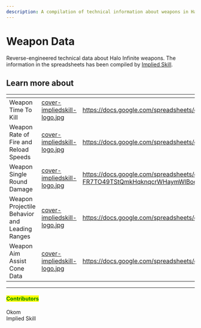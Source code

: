 ```yaml
---
description: A compilation of technical information about weapons in Halo Infinite.
---
```


# Weapon Data

Reverse-engineered technical data about Halo Infinite weapons. The information in the spreadsheets has been compiled by [Implied Skill](https://twitter.com/impliedskill).



## Learn more about

<table data-view="cards"><thead><tr><th></th><th data-hidden data-card-cover data-type="files"></th><th data-hidden data-card-target data-type="content-ref"></th></tr></thead><tbody><tr><td>Weapon Time To Kill</td><td><a href="../../../../../.gitbook/assets/cover-impliedskill-logo.jpg">cover-impliedskill-logo.jpg</a></td><td><a href="https://docs.google.com/spreadsheets/d/1XsNcajTd7gHLHZK2rEDUk5yF6ND1SJzEKLo3wAHY_GE/">https://docs.google.com/spreadsheets/d/1XsNcajTd7gHLHZK2rEDUk5yF6ND1SJzEKLo3wAHY_GE/</a></td></tr><tr><td>Weapon Rate of Fire and Reload Speeds</td><td><a href="../../../../../.gitbook/assets/cover-impliedskill-logo.jpg">cover-impliedskill-logo.jpg</a></td><td><a href="https://docs.google.com/spreadsheets/d/1txOEuXnoT7zYVtGrzM3m3Tm8LSEZAOAl-H6Td3NOi5c/">https://docs.google.com/spreadsheets/d/1txOEuXnoT7zYVtGrzM3m3Tm8LSEZAOAl-H6Td3NOi5c/</a></td></tr><tr><td>Weapon Single Round Damage</td><td><a href="../../../../../.gitbook/assets/cover-impliedskill-logo.jpg">cover-impliedskill-logo.jpg</a></td><td><a href="https://docs.google.com/spreadsheets/d/13wk9CSImi-FR7TO49TStQmkHqknqcrWHaymWlBocxs4/edit?gid=0#gid=0">https://docs.google.com/spreadsheets/d/13wk9CSImi-FR7TO49TStQmkHqknqcrWHaymWlBocxs4/edit?gid=0#gid=0</a></td></tr><tr><td>Weapon Projectile Behavior and Leading Ranges</td><td><a href="../../../../../.gitbook/assets/cover-impliedskill-logo.jpg">cover-impliedskill-logo.jpg</a></td><td><a href="https://docs.google.com/spreadsheets/d/1TM9ZQ2rl14udupkg5LuKHCT27bDtXGw8xGa7FkOxknM/">https://docs.google.com/spreadsheets/d/1TM9ZQ2rl14udupkg5LuKHCT27bDtXGw8xGa7FkOxknM/</a></td></tr><tr><td>Weapon Aim Assist Cone Data</td><td><a href="../../../../../.gitbook/assets/cover-impliedskill-logo.jpg">cover-impliedskill-logo.jpg</a></td><td><a href="https://docs.google.com/spreadsheets/d/1G8UGZAL_drk3MSdsuLziiD9DYdqQTz1Q98E3RGyOwDY/">https://docs.google.com/spreadsheets/d/1G8UGZAL_drk3MSdsuLziiD9DYdqQTz1Q98E3RGyOwDY/</a></td></tr></tbody></table>



***

#### <mark style="color:green;">Contributors</mark>

Okom\
Implied Skill
